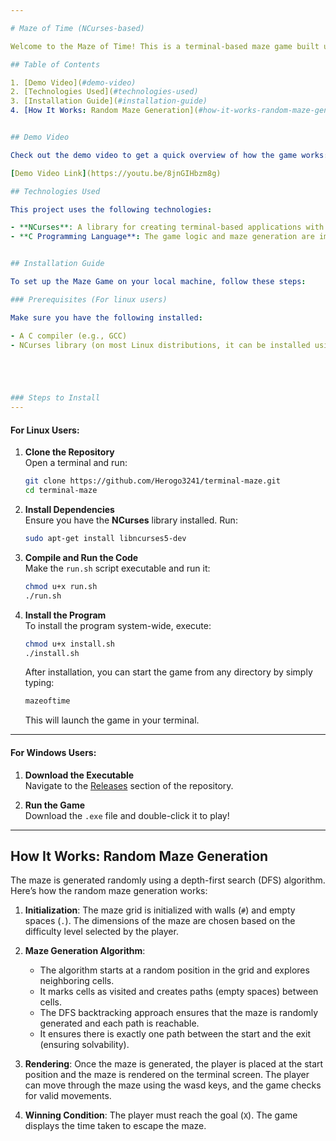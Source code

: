 ```yaml
---

# Maze of Time (NCurses-based)

Welcome to the Maze of Time! This is a terminal-based maze game built using the NCurses library, where players must navigate through a randomly generated maze and escape on reaching the goal(`X`). The game provides difficulty levels and a visually rich experience with the use of colors and maze rendering. It also includes a menu system with options for difficulty selection and a game over screen.

## Table of Contents

1. [Demo Video](#demo-video)
2. [Technologies Used](#technologies-used)
3. [Installation Guide](#installation-guide)
4. [How It Works: Random Maze Generation](#how-it-works-random-maze-generation)


## Demo Video

Check out the demo video to get a quick overview of how the game works:

[Demo Video Link](https://youtu.be/8jnGIHbzm8g)

## Technologies Used

This project uses the following technologies:

- **NCurses**: A library for creating terminal-based applications with user interfaces.
- **C Programming Language**: The game logic and maze generation are implemented using C.


## Installation Guide

To set up the Maze Game on your local machine, follow these steps:

### Prerequisites (For linux users)

Make sure you have the following installed:

- A C compiler (e.g., GCC)
- NCurses library (on most Linux distributions, it can be installed using `sudo apt-get install libncurses5-dev` or similar package manager commands)





### Steps to Install
---
```

#### For Linux Users:

1. **Clone the Repository**  
   Open a terminal and run:
   ```bash
   git clone https://github.com/Herogo3241/terminal-maze.git
   cd terminal-maze
   ```

2. **Install Dependencies**  
   Ensure you have the **NCurses** library installed. Run:
   ```bash
   sudo apt-get install libncurses5-dev
   ```

3. **Compile and Run the Code**  
   Make the `run.sh` script executable and run it:
   ```bash
   chmod u+x run.sh
   ./run.sh
   ```

4. **Install the Program**  
   To install the program system-wide, execute:
   ```bash
   chmod u+x install.sh
   ./install.sh
   ```
   After installation, you can start the game from any directory by simply typing:
   ```bash
   mazeoftime
   ```
   This will launch the game in your terminal.

---

#### For Windows Users:

1. **Download the Executable**  
   Navigate to the [Releases](https://github.com/Herogo3241/terminal-maze/releases) section of the repository.

2. **Run the Game**  
   Download the `.exe` file and double-click it to play!

---



## How It Works: Random Maze Generation

The maze is generated randomly using a depth-first search (DFS) algorithm. Here’s how the random maze generation works:

1. **Initialization**: The maze grid is initialized with walls (`#`) and empty spaces (`.`). The dimensions of the maze are chosen based on the difficulty level selected by the player.
   
2. **Maze Generation Algorithm**:
   - The algorithm starts at a random position in the grid and explores neighboring cells.
   - It marks cells as visited and creates paths (empty spaces) between cells.
   - The DFS backtracking approach ensures that the maze is randomly generated and each path is reachable.
   - It ensures there is exactly one path between the start and the exit (ensuring solvability).

3. **Rendering**: Once the maze is generated, the player is placed at the start position and the maze is rendered on the terminal screen. The player can move through the maze using the wasd keys, and the game checks for valid movements.

4. **Winning Condition**: The player must reach the goal (`X`). The game displays the time taken to escape the maze.

